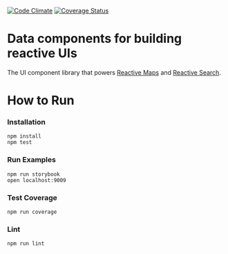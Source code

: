 [![Code Climate](https://codeclimate.com/github/appbaseio/reactivebase/badges/gpa.svg)](https://codeclimate.com/github/appbaseio/reactivebase) [![Coverage Status](https://coveralls.io/repos/github/appbaseio/reactivebase/badge.svg?branch=dev)](https://coveralls.io/github/appbaseio/reactivebase?branch=dev)

# Data components for building reactive UIs

The UI component library that powers [Reactive Maps](https://github/appbaseio/reactivemaps) and [Reactive Search](https://github/appbaseio/reactivesearch).

# How to Run

### Installation

```
npm install
npm test
```

### Run Examples

```
npm run storybook
open localhost:9009
```

### Test Coverage

```
npm run coverage
```

### Lint

```
npm run lint
```

